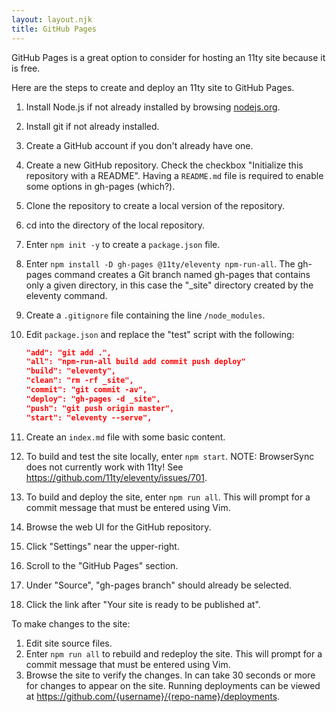 ```yaml
---
layout: layout.njk
title: GitHub Pages
---
```


GitHub Pages is a great option to consider
for hosting an 11ty site because it is free.

Here are the steps to create and deploy an 11ty site to GitHub Pages.

1. Install Node.js if not already installed by browsing
   [nodejs.org](http://nodejs.org).
1. Install git if not already installed.
1. Create a GitHub account if you don't already have one.
1. Create a new GitHub repository.
   Check the checkbox "Initialize this repository with a README".
   Having a `README.md` file is required
   to enable some options in gh-pages (which?).
1. Clone the repository to create a local version of the repository.
1. cd into the directory of the local repository.
1. Enter `npm init -y` to create a `package.json` file.
1. Enter `npm install -D gh-pages @11ty/eleventy npm-run-all`.
   The gh-pages command creates a Git branch named gh-pages
   that contains only a given directory, in this case the
   "\_site" directory created by the eleventy command.
1. Create a `.gitignore` file containing the line `/node_modules`.
1. Edit `package.json` and replace the "test" script with the following:

   ```json
   "add": "git add .",
   "all": "npm-run-all build add commit push deploy"
   "build": "eleventy",
   "clean": "rm -rf _site",
   "commit": "git commit -av",
   "deploy": "gh-pages -d _site",
   "push": "git push origin master",
   "start": "eleventy --serve",
   ```

1. Create an `index.md` file with some basic content.
1. To build and test the site locally, enter `npm start`.
   NOTE: BrowserSync does not currently work with 11ty!
   See https://github.com/11ty/eleventy/issues/701.
1. To build and deploy the site, enter `npm run all`.
   This will prompt for a commit message that must be entered using Vim.
1. Browse the web UI for the GitHub repository.
1. Click "Settings" near the upper-right.
1. Scroll to the "GitHub Pages" section.
1. Under "Source", "gh-pages branch" should already be selected.
1. Click the link after "Your site is ready to be published at".

To make changes to the site:

1. Edit site source files.
1. Enter `npm run all` to rebuild and redeploy the site.
   This will prompt for a commit message that must be entered using Vim.
1. Browse the site to verify the changes.
   In can take 30 seconds or more for changes to appear on the site.
   Running deployments can be viewed at
   https://github.com/{username}/{repo-name}/deployments.
